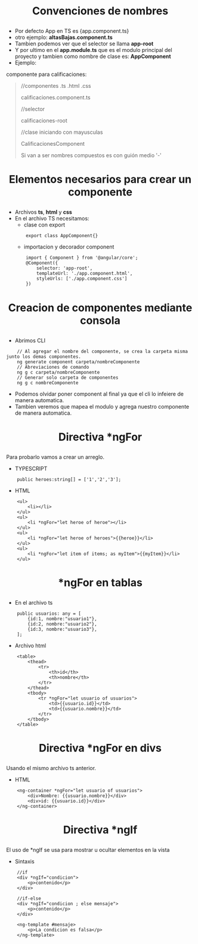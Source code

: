 # <p align="center">Convenciones de nombres</p>
- Por defecto App en TS es {app.component.ts} 
- otro ejemplo: **altasBajas.component.ts**
- Tambien podemos ver que el selector se llama **app-root**
- Y por ultimo en el **app.module.ts** que es el modulo principal del proyecto y tambien como nombre de clase es: **AppComponent**
- Ejemplo:

componente para calificaciones:
> //componentes .ts .html .css
> 
> calificaciones.component.ts
> 
> //selector
> 
> calificaciones-root
> 
> //clase iniciando con mayusculas
> 
> CalificacionesComponent
> 
> Si van a ser nombres compuestos es con guión medio '-'
# <p align="center">Elementos necesarios para crear un componente</p>
- Archivos **ts**, **html** y **css**
- En el archivo TS necesitamos:
    - clase con export
    ```
        export class AppComponent{}
    ```
    - importacion y decorador component 
    ```
        import { Component } from '@angular/core';
        @Component({
            selector: 'app-root',
            templateUrl: './app.component.html',
            styleUrls: ['./app.component.css']
        })
    ```
# <p align="center">Creacion de componentes mediante consola</p>
- Abrimos CLI
```
    // Al agregar el nombre del componente, se crea la carpeta misma junto los demas componentes.
    ng generate component carpeta/nombreComponente
    // Abreviaciones de comando
    ng g c carpeta/nombreComponente
    // Generar solo carpeta de componentes
    ng g c nombreComponente
```
- Podemos olvidar poner component al final ya que el cli lo infeiere de manera automatica.
- Tambien veremos que mapea el modulo y agrega nuestro componente de manera automatica.
# <p align="center">Directiva *ngFor</p>
Para probarlo vamos a crear un arreglo.
- TYPESCRIPT
```
    public heroes:string[] = ['1','2','3'];
```
    
- HTML
```
    <ul>
        <li></li>
    </ul>
    <ul>
        <li *ngFor="let heroe of heroe"></li>
    </ul>
    <ul>
        <li *ngFor="let heroe of heroes">{{heroe}}</li>
    </ul>
    <ul>
        <li *ngFor="let item of items; as myItem">{{myItem}}</li>
    </ul>
```

# <p align="center">*ngFor en tablas</p>
- En el archivo ts
```
    public usuarios: any = [
        {id:1, nombre:"usuario1"},
        {id:2, nombre:"usuario2"},
        {id:3, nombre:"usuario3"},
    ];
```

- Archivo html
```
    <table>
        <thead>
            <tr>
                <th>id</th>
                <th>nombre</th>
            </tr>
        </thead>
        <tbody>
            <tr *ngFor="let usuario of usuarios">
                <td>{{usuario.id}}</td>
                <td>{{usuario.nombre}}</td>
            </tr>
        </tbody>
    </table>
```

# <p align="center">Directiva *ngFor en divs</p>
Usando el mismo archivo ts anterior.
- HTML
```
    <ng-container *ngFor="let usuario of usuarios">
        <div>Nombre: {{usuario.nombre}}</div>
        <div>id: {{usuario.id}}</div>
    </ng-container>
```

# <p align="center">Directiva *ngIf</p>
El uso de *ngIf se usa para mostrar u ocultar elementos en la vista
- Sintaxis
```
    //if
    <div *ngIf="condicion">
        <p>contenido</p>
    </div>

    //if-else
    <div *ngIf="condicion ; else mensaje">
        <p>contenido</p>
    </div>

    <ng-template #mensaje>
        <p>La condicion es falsa</p>
    </ng-template>
```
